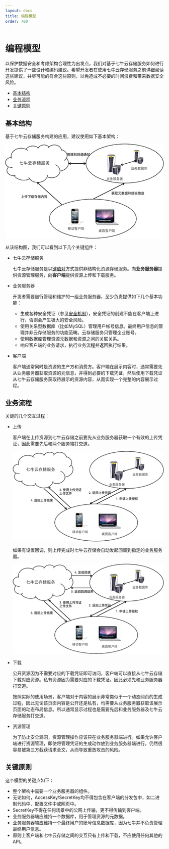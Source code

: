 ```yaml
---
layout: docs
title: 编程模型
order: 700
---
```


<a id="programming-model"></a>
# 编程模型

以保护数据安全和考虑架构合理性为出发点，我们对基于七牛云存储服务如何进行开发提供了一些设计和编码建议。希望开发者在使用七牛云存储服务之前详细阅读这些建议，并尽可能的符合这些原则，以免造成不必要的时间浪费和带来数据安全风险。

- [基本结构](#basic-structure)
- [业务流程](#workflow)
- [关键原则](#principle)

<a id="basic-structure"></a>
## 基本结构

基于七牛云存储服务构建的应用，建议使用如下基本架构：

![基本模型](img/programming-model.png "基本模型")

从该结构图，我们可以看到以下几个关键组件：

- 七牛云存储服务

	七牛云存储服务是以[键值对](concepts.html#key-value)方式提供非结构化资源存储服务。向**业务服务器**提供资源管理服务，向**客户端**提供资源上传和下载服务。

- 业务服务器

	开发者需要自行管理和维护的一组业务服务器，至少负责提供如下几个基本功能：
	
	- 生成各种安全凭证（参见[安全机制](security.html)），安全凭证的创建不能在客户端上进行，否则会产生极大的安全风险。
	- 使用关系型数据库（比如MySQL）管理用户帐号信息。最终用户信息的管理并非云存储服务的功能范畴。云存储服务只管理企业账号。
	- 使用数据库管理资源元数据和资源之间的关联关系。
	- 响应客户端的业务请求，执行业务流程并返回执行结果。
	
- 客户端

	客户端通常同时是资源的生产方和消费方。客户端在展示内容时，通常需要先从业务服务器获取资源的元信息，并得到必要的下载凭证，然后使用下载凭证从七牛云存储服务获取待展示的资源内容，从而实现一个完整的内容展示过程。

<a id="workflow"></a>
## 业务流程

关键的几个交互过程：

- 上传

	客户端在上传资源到七牛云存储之前要先从业务服务器获取一个有效的上传凭证，因此需要先后和两个服务端打交道。
	
	![基本上传流程](img/basic-upload.png "基本上传流程")
	
	如果有设置回调，则上传完成时七牛云存储会自动发起回调到指定的业务服务器。

	![带回调的上传流程](img/upload-with-callback.png "带回调的上传流程")

- 下载

	公开资源因为不需要对应的下载凭证即可访问，客户端可以直接从七牛云存储下载对应资源。私有资源因为需要对应的下载凭证，因此必须先和业务服务器打交道。
	
	按照实际的使用场景，客户端对于内容的展示非常类似于一个动态网页的生成过程，因此无论该页面内容是公开还是私有，均需要从业务服务器获取该展示页面的动态布局信息。所以通常显示过程也是需要先后和业务服务器及七牛云存储服务打交道。

- 资源管理

	为了防止安全漏洞，资源管理操作应该只在业务服务器端进行。如果允许客户端进行资源管理，即使将管理凭证的生成动作放到业务服务器端进行，仍然很容易被第三方截获请求全文，从而导致重放攻击的风险。

<a id="principle"></a>	
## 关键原则

这个模型的关键点如下：

- 整个架构中需要一个业务服务器的组件。
- 无论如何，AccessKey/SecretKey均不得包含在客户端的分发包中，如二进制代码中、配置文件中或网页中。
- SecretKey不得在任何场景中的公网上传输，更不得传输到客户端。
- 业务服务器端应维持一个数据库，用于管理资源的元数据。
- 业务服务器端应维持一个最终用户的账号信息数据库，因为七牛并不负责管理最终用户信息。
- 原则上客户端和七牛云存储之间的交互只有上传和下载，不应使用任何其他的API。
